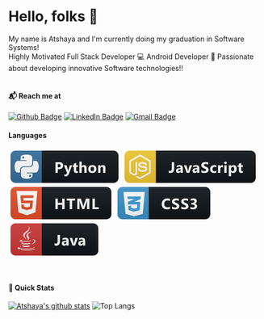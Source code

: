 
# Hello, folks 👋
My name is Atshaya and I'm currently doing my graduation in Software Systems! <br />
Highly Motivated Full Stack Developer 💻 Android Developer 📱 Passionate about developing innovative Software technologies!!<br /> 
<br />
#### 📬 Reach me at
[![Github Badge](http://img.shields.io/badge/-GitHub-black?style=flat-square&logo=twitter&logoColor=white&link=https://github.com/atshaya-anand)](https://github.com/atshaya-anand)  [![LinkedIn Badge](https://img.shields.io/badge/-LinkedIn-blue?style=flat-square&logo=Linkedin&logoColor=white&link=https://www.linkedin.com/in/atsh-anand/)](https://www.linkedin.com/in/atsh-anand/) [![Gmail Badge](https://img.shields.io/badge/-Gmail-d14836?style=flat-square&logo=Gmail&logoColor=white&link=mailto:atshaya.anand@gmail.com)](mailto:atshaya.anand@gmail.com)
<br />
####  Languages
<p >
  <!-- For more icons please follow  https://github.com/MikeCodesDotNET/ColoredBadges -->
  <img src="https://raw.githubusercontent.com/8bithemant/8bithemant/master/svg/dev/languages/python.svg" alt="Python" style="vertical-align:top; margin:4px">  
    <img src="https://raw.githubusercontent.com/MikeCodesDotNET/ColoredBadges/master/svg/dev/languages/js.svg" alt="JavaScript" style="vertical-align:top; margin:4px">
    <img src="https://raw.githubusercontent.com/MikeCodesDotNET/ColoredBadges/master/svg/dev/languages/html.svg" alt="HTML" style="vertical-align:top; margin:4px">    
    <img src="https://raw.githubusercontent.com/MikeCodesDotNET/ColoredBadges/master/svg/dev/languages/css3.svg" alt="CSS3" style="vertical-align:top; margin:4px">
    <img src="https://raw.githubusercontent.com/MikeCodesDotNET/ColoredBadges/master/svg/dev/languages/java.svg" alt="Java" style="vertical-align:top; margin:4px">
</p><br />

#### 🚀 Quick Stats

[![Atshaya's github stats](https://github-readme-stats.vercel.app/api?username=atshaya-anand)](https://github.com/anuraghazra/github-readme-stats)
![Top Langs](https://github-readme-stats.vercel.app/api/top-langs/?username=atshaya-anand&hide=TeX&layout=compact)
